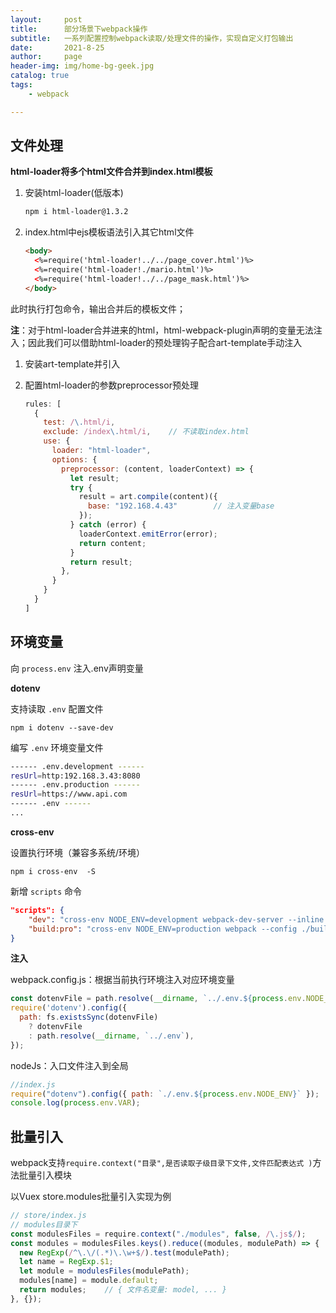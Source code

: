 ```yaml
---
layout:     post
title:      部分场景下webpack操作
subtitle:   一系列配置控制webpack读取/处理文件的操作，实现自定义打包输出
date:       2021-8-25
author:     page
header-img: img/home-bg-geek.jpg
catalog: true
tags:
    - webpack

---
```


## 文件处理

**html-loader将多个html文件合并到index.html模板**

1. 安装html-loader(低版本)
   
   ```sh
   npm i html-loader@1.3.2
   ```

2. index.html中ejs模板语法引入其它html文件
   
   ```html
   <body>
     <%=require('html-loader!../../page_cover.html')%>
     <%=require('html-loader!./mario.html')%>
     <%=require('html-loader!../../page_mask.html')%>
   </body>
   ```

此时执行打包命令，输出合并后的模板文件；

**注**：对于html-loader合并进来的html，html-webpack-plugin声明的变量无法注入；因此我们可以借助html-loader的预处理钩子配合art-template手动注入

1. 安装art-template并引入

2. 配置html-loader的参数preprocessor预处理
   
   ```js
   rules: [
     {
       test: /\.html/i,
       exclude: /index\.html/i,    // 不读取index.html
       use: {
         loader: "html-loader",
         options: {
           preprocessor: (content, loaderContext) => {
             let result;
             try {
               result = art.compile(content)({
                 base: "192.168.4.43"        // 注入变量base
               });
             } catch (error) {
               loaderContext.emitError(error);
               return content;
             }
             return result;
           },
         }
       }
     }
   ]
   ```

## 环境变量

向 `process.env` 注入.env声明变量

**dotenv**

支持读取 `.env` 配置文件

```shell
npm i dotenv --save-dev
```

编写 `.env` 环境变量文件

```sh
------ .env.development ------
resUrl=http:192.168.3.43:8080
------ .env.production ------
resUrl=https://www.api.com
------ .env ------
...
```

**cross-env**

设置执行环境（兼容多系统/环境）

```shell
npm i cross-env  -S
```

新增 `scripts` 命令

```json
"scripts": {
    "dev": "cross-env NODE_ENV=development webpack-dev-server --inline --useLocalIp --config ./build/webpack.dev.conf.js",
    "build:pro": "cross-env NODE_ENV=production webpack --config ./build/webpack.prod.conf.js"
}
```

**注入**

webpack.config.js：根据当前执行环境注入对应环境变量

```js
const dotenvFile = path.resolve(__dirname, `../.env.${process.env.NODE_ENV}`);
require('dotenv').config({
  path: fs.existsSync(dotenvFile)
    ? dotenvFile
    : path.resolve(__dirname, `../.env`),
});
```

nodeJs：入口文件注入到全局

```js
//index.js
require("dotenv").config({ path: `./.env.${process.env.NODE_ENV}` });
console.log(process.env.VAR);
```

## 批量引入

webpack支持```require.context("目录",是否读取子级目录下文件,文件匹配表达式 )```方法批量引入模块

以Vuex store.modules批量引入实现为例

```js
// store/index.js
// modules目录下
const modulesFiles = require.context("./modules", false, /\.js$/);
const modules = modulesFiles.keys().reduce((modules, modulePath) => {
  new RegExp(/^\.\/(.*)\.\w+$/).test(modulePath);
  let name = RegExp.$1;
  let module = modulesFiles(modulePath);
  modules[name] = module.default;
  return modules;    // { 文件名变量: model, ... }
}, {});
```
